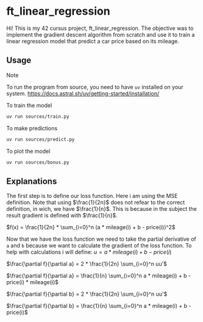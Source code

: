 # ft_linear_regression

Hi! This is my 42 cursus project, ft_linear_regression.
The objective was to implement the gradient descent algorithm from scratch and use it to train a linear regression model that predict a car price based on its mileage.

## Usage

> [!NOTE]
> To run the program from source, you need to have `uv` installed on your system.
> https://docs.astral.sh/uv/getting-started/installation/

To train the model
```bash
uv run sources/train.py
```

To make predictions
```bash
uv run sources/predict.py
```

To plot the model
```bash
uv run sources/bonus.py
```

## Explanations

The first step is to define our loss function. Here i am using the MSE definition.
Note that using $\frac{1}{2n}$ does not refear to the correct definition, in wich, we have $\frac{1}{n}$.
This is because in the subject the result gradient is defined with $\frac{1}{n}$.

$f(x) = \frac{1}{2n} * \sum_{i=0}^n (a * mileage(i) + b - price(i))^2$

Now that we have the loss function we need to take the partial derivative of `a` and `b` because we want to calculate the gradient of the loss function.
To help with calculations i will define: $u = a * mileage(i) + b - price(i)$

$\frac{\partial f}{\partial a} = 2 * \frac{1}{2n} \sum_{i=0}^n uu'$

$\frac{\partial f}{\partial a} = \frac{1}{n} \sum_{i=0}^n a * mileage(i) + b - price(i) * mileage(i)$

$\frac{\partial f}{\partial b} = 2 * \frac{1}{2n} \sum_{i=0}^n uu'$

$\frac{\partial f}{\partial b} = \frac{1}{n} \sum_{i=0}^n a * mileage(i) + b - price(i)$
